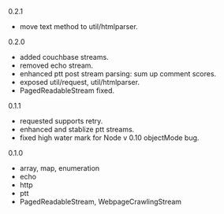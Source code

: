 0.2.1

* move text method to util/htmlparser.

0.2.0

* added couchbase streams.
* removed echo stream.
* enhanced ptt post stream parsing: sum up comment scores.
* exposed util/request, util/htmlparser.
* PagedReadableStream fixed.

0.1.1

* requested supports retry.
* enhanced and stablize ptt streams.
* fixed high water mark for Node v 0.10 objectMode bug.

0.1.0

* array, map, enumeration
* echo
* http
* ptt
* PagedReadableStream, WebpageCrawlingStream
